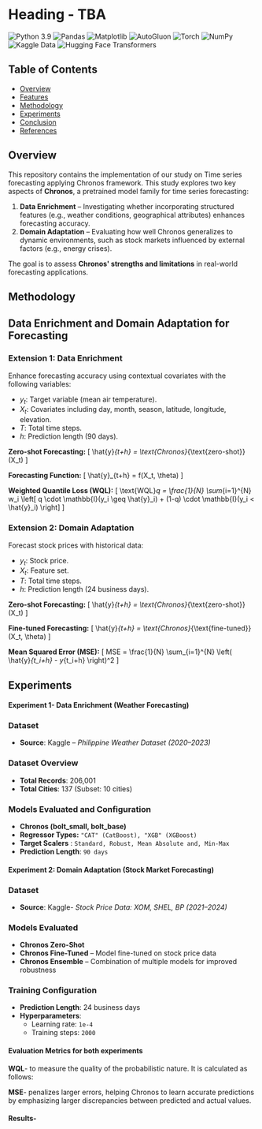 # Heading - TBA
![Python 3.9](https://img.shields.io/badge/python-3.9-blue.svg)
![Pandas](https://img.shields.io/badge/pandas-1.3.3-blue.svg)
![Matplotlib](https://img.shields.io/badge/matplotlib-3.4.3-blue.svg)
![AutoGluon](https://img.shields.io/badge/AutoGluon-0.4.0-blue.svg)  <!-- You may need to adjust the version -->
![Torch](https://img.shields.io/badge/torch-1.11.0-orange.svg)
![NumPy](https://img.shields.io/badge/NumPy-1.21.0-blue.svg)
![Kaggle Data](https://img.shields.io/badge/Kaggle-Datasets-blue.svg)
![Hugging Face Transformers](https://img.shields.io/badge/Hugging%20Face-Transformers-yellowgreen.svg)


## Table of Contents  
- [Overview](#overview)  
- [Features](#features)  
- [Methodology](#methodology)  
- [Experiments](#experiments)   
- [Conclusion](#conclusion)   
- [References](#references)  
## Overview
This repository contains the implementation of our study on Time series forecasting applying Chronos  framework. 
This study explores two key aspects of **Chronos**, a pretrained model family for time series forecasting:

1. **Data Enrichment** – Investigating whether incorporating structured features (e.g., weather conditions, geographical attributes) enhances forecasting accuracy.  
2. **Domain Adaptation** – Evaluating how well Chronos generalizes to dynamic environments, such as stock markets influenced by external factors (e.g., energy crises).  

The goal is to assess **Chronos' strengths and limitations** in real-world forecasting applications.

## Methodology

## Data Enrichment and Domain Adaptation for Forecasting

### Extension 1: Data Enrichment

Enhance forecasting accuracy using contextual covariates with the following variables:
- $y_t$: Target variable (mean air temperature).
- $X_t$: Covariates including day, month, season, latitude, longitude, elevation.
- $T$: Total time steps.
- $h$: Prediction length (90 days).

**Zero-shot Forecasting:**
\[ \hat{y}_{t+h} = \text{Chronos}_{\text{zero-shot}}(X_t) \]

**Forecasting Function:**
\[ \hat{y}_{t+h} = f(X_t, \theta) \]

**Weighted Quantile Loss (WQL):**
\[ \text{WQL}_q = \frac{1}{N} \sum_{i=1}^{N} w_i \left[ q \cdot \mathbb{I}(y_i \geq \hat{y}_i) + (1-q) \cdot \mathbb{I}(y_i < \hat{y}_i) \right] \]

### Extension 2: Domain Adaptation

Forecast stock prices with historical data:
- $y_t$: Stock price.
- $X_t$: Feature set.
- $T$: Total time steps.
- $h$: Prediction length (24 business days).

**Zero-shot Forecasting:**
\[ \hat{y}_{t+h} = \text{Chronos}_{\text{zero-shot}}(X_t) \]

**Fine-tuned Forecasting:**
\[ \hat{y}_{t+h} = \text{Chronos}_{\text{fine-tuned}}(X_t, \theta) \]

**Mean Squared Error (MSE):**
\[ MSE = \frac{1}{N} \sum_{i=1}^{N} \left( \hat{y}_{t_i+h} - y_{t_i+h} \right)^2 \]

## Experiments

#### Experiment 1- Data Enrichment (Weather Forecasting)

### Dataset  
- **Source**: Kaggle – *Philippine Weather Dataset (2020–2023)*
  
### Dataset Overview  
- **Total Records**: 206,001  
- **Total Cities**: 137 (Subset: 10 cities)  

### Models Evaluated  and Configuration
- **Chronos (bolt_small, bolt_base)**
- **Regressor Types:** `"CAT" (CatBoost), "XGB" (XGBoost)`
- **Target Scalers** : `Standard, Robust, Mean Absolute and, Min-Max`
- **Prediction Length**: `90 days`


#### Experiment 2: Domain Adaptation (Stock Market Forecasting)

### Dataset  
- **Source**: Kaggle- *Stock Price Data: XOM, SHEL, BP (2021–2024)*

### Models Evaluated  
- **Chronos Zero-Shot**  
- **Chronos Fine-Tuned** – Model fine-tuned on stock price data  
- **Chronos Ensemble** – Combination of multiple models for improved robustness  

### Training Configuration  
- **Prediction Length**: 24 business days  
- **Hyperparameters**:  
  - Learning rate: `1e-4`  
  - Training steps: `2000`
  
#### Evaluation Metrics for both experiments
**WQL**- to measure the quality of the probabilistic nature.
It is calculated as follows:

**MSE**- penalizes larger errors, helping Chronos to learn accurate predictions by emphasizing larger discrepancies between predicted and actual values.

#### Results-

